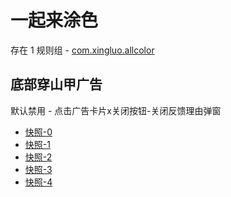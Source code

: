 # 一起来涂色

存在 1 规则组 - [com.xingluo.allcolor](/src/apps/com.xingluo.allcolor.ts)

## 底部穿山甲广告

默认禁用 - 点击广告卡片x关闭按钮-关闭反馈理由弹窗

- [快照-0](https://i.gkd.li/i/12640358)
- [快照-1](https://i.gkd.li/i/12640359)
- [快照-2](https://i.gkd.li/i/12640362)
- [快照-3](https://i.gkd.li/i/12640374)
- [快照-4](https://i.gkd.li/i/12640406)
